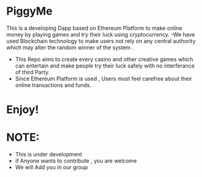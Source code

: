 # PiggyMe
This is a developing Dapp based on Ethereum Platform to make online money by playing games and try their luck using cryptocurrency.
-We have used Blockchain technology to make users not rely on any central authority which may alter the random winner of the system .
- This Repo aims to create every casino and other creative games which can entertain and make people try their luck safely with no interferance of third Party.
- Since Ethereum Platform is used , Users must feel carefree about their online transactions and funds.

# Enjoy!
# NOTE:
- This is under development 
- if Anyone wants to contribute , you are welcome 
- We will Add you in our group 

